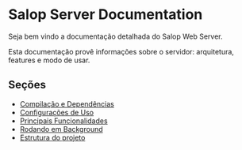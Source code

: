 # Salop Server Documentation

Seja bem vindo a documentação detalhada do Salop Web Server.

Esta documentação provê informações sobre o servidor: arquitetura, features e modo de usar.

## Seções

- [Compilação e Dependências](./1-compilation.md)
- [Configurações de Uso](./2-configuration.md)
- [Principais Funcionalidades](./3-features.md)
- [Rodando em Background](./4-daemonization.md)
- [Estrutura do projeto](./5-project-structure.md)
